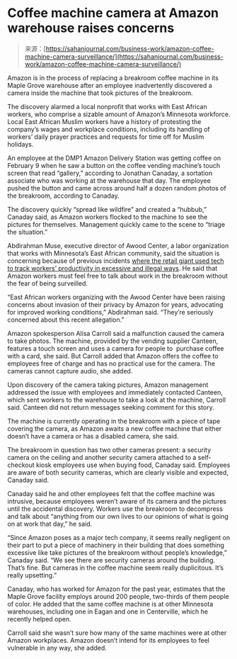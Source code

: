 <!--yml
category: 未分类
date: 2024-05-27 15:03:28
-->

# Coffee machine camera at Amazon warehouse raises concerns

> 来源：[https://sahanjournal.com/business-work/amazon-coffee-machine-camera-surveillance/](https://sahanjournal.com/business-work/amazon-coffee-machine-camera-surveillance/)

Amazon is in the process of replacing a breakroom coffee machine in its Maple Grove warehouse after an employee inadvertently discovered a camera inside the machine that took pictures of the breakroom.

The discovery alarmed a local nonprofit that works with East African workers, who comprise a sizable amount of Amazon’s Minnesota workforce. Local East African Muslim workers have a history of protesting the company’s wages and workplace conditions, including its handling of workers’ daily prayer practices and requests for time off for Muslim holidays.

An employee at the DMP1 Amazon Delivery Station was getting coffee on February 9 when he saw a button on the coffee vending machine’s touch screen that read “gallery,” according to Jonathan Canaday, a sortation associate who was working at the warehouse that day. The employee pushed the button and came across around half a dozen random photos of the breakroom, according to Canaday. 

The discovery quickly “spread like wildfire” and created a “hubbub,” Canaday said, as Amazon workers flocked to the machine to see the pictures for themselves. Management quickly came to the scene to “triage the situation.” 

Abdirahman Muse, executive director of Awood Center, a labor organization that works with Minnesota’s East African community, said the situation is concerning because of previous incidents [where the retail giant used tech to track workers’ productivity in excessive and illegal ways](https://apnews.com/article/amazon-fine-monitoring-workers-privacy-france-d503314234ccacb366e2afaa49d097b1). He said that Amazon workers must feel free to talk about work in the breakroom without the fear of being surveilled.

“East African workers organizing with the Awood Center have been raising concerns about invasion of their privacy by Amazon for years, advocating for improved working conditions,” Abdirahman said. “They’re seriously concerned about this recent allegation.” 

Amazon spokesperson Alisa Carroll said a malfunction caused the camera to take photos. The machine, provided by the vending supplier Canteen, features a touch screen and uses a camera for people to  purchase coffee with a card, she said. But Carroll added that Amazon offers the coffee to employees free of charge and has no practical use for the camera. The cameras cannot capture audio, she added. 

Upon discovery of the camera taking pictures, Amazon management addressed the issue with employees and immediately contacted Canteen, which sent workers to the warehouse to take a look at the machine, Carroll said. Canteen did not return messages seeking comment for this story. 

The machine is currently operating in the breakroom with a piece of tape covering the camera, as Amazon awaits a new coffee machine that either doesn’t have a camera or has a disabled camera, she said. 

The breakroom in question has two other cameras present: a security camera on the ceiling and another security camera attached to a self-checkout kiosk employees use when buying food, Canaday said. Employees are aware of both security cameras, which are clearly visible and expected, Canaday said. 

Canaday said he and other employees felt that the coffee machine was intrusive, because employees weren’t aware of its camera and the pictures until the accidental discovery. Workers use the breakroom to decompress and talk about “anything from our own lives to our opinions of what is going on at work that day,” he said.

“Since Amazon poses as a major tech company, it seems really negligent on their part to put a piece of machinery in their building that does something excessive like take pictures of the breakroom without people’s knowledge,” Canaday said. “We see there are security cameras around the building. That’s fine. But cameras in the coffee machine seem really duplicitous. It’s really upsetting.”

Canaday, who has worked for Amazon for the past year, estimates that the Maple Grove facility employs around 200 people, two-thirds of them people of color. He added that the same coffee machine is at other Minnesota warehouses, including one in Eagan and one in Centerville, which he recently helped open. 

Carroll said she wasn’t sure how many of the same machines were at other Amazon workplaces. Amazon doesn’t intend for its employees to feel vulnerable in any way, she added.